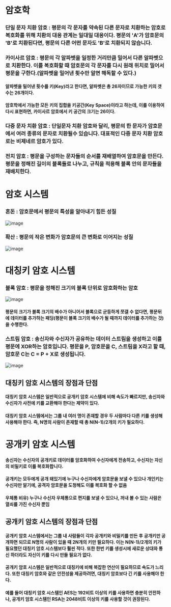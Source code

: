 # 암호학
### 단일 문자 치환 암호 : 평문의 각 문자를 약속된 다른 문자로 치환하는 암호로 복호화를 위해 치환의 대응 관계는 일대일 대응이다. 평문의 'A'가 암호문의 'B'로 치환된다면, 평문의 다른 어떤 문자도 'B'로 치환되지 않습니다.
### 카이사르 암호 : 평문의 각 알파벳을 일정한 거리만큼 밀어서 다른 알파벳으로 치환한다. 이를 복호화할 때 암호문의 각 문자를 다시 원래 위치로 밀어서 평문을 구한다.(알파벳을 밀어낸 횟수만 알면 해독할 수 있다.)
#### 알파벳을 밀어낸 횟수를 키(Key)라고 한다면, 알파벳은 총 26자이므로 가능한 키의 갯수는 26개이다.
#### 암호학에서 가능한 모든 키의 집합을 키공간(Key Space)이라고 하는데, 이를 이용하여 다시 표현하면, 카이사르 암호에서 키 공간의 크기는 26이다.

### 다중 문자 치환 암호 : 단일문자 치환 암호와 달리, 평문의 한 문자가 암호문에서 여러 종류의 문자로 치환될수 있습니다. 대표적인 다중 문자 치환 암호로는 비제네르 암호가 있다.
### 전치 암호 : 평문을 구성하는 문자들의 순서를 재배열하여 암호문을 만든다. 평문을 정해진 길이의 블록들로 나누고, 규칙을 적용해 블록 안의 문자들을 재배치한다.

# 암호 시스템
### 혼돈 : 암호문에서 평문의 특성을 알아내기 힘든 성질
![image](https://user-images.githubusercontent.com/81984723/186636263-bcc340b4-84da-48c1-b359-0c2dd92147ef.png)
### 확산 : 평문의 작은 변화가 암호문의 큰 변화로 이어지는 성질
![image](https://user-images.githubusercontent.com/81984723/186636328-225f574c-f95b-4bba-9476-0c310ef468e2.png)
# 대칭키 암호 시스템
### 블록 암호 : 평문을 정해진 크기의 블록 단위로 암호화하는 암호
![image](https://user-images.githubusercontent.com/81984723/186636811-8babf789-38e5-4fda-97cc-ce61d2ae8fce.png)
#### 평문의 크기가 블록 크기의 배수가 아니어서 블록으로 균등하게 쪼갤 수 없다면, 평문뒤에 데이터를 추가하는 패딩(평문이 블록 크기의 배수가 될 때까지 데이터를 추가하는 것)을 수행한다.

### 스트림 암호 : 송신자와 수신자가 공유하는 데이터 스트림을 생성하고 이를 평문에 XOR하는 암호입니다. 평문을 P, 암호문을 C, 스트림을 X라고 할 때, 암호문 C는 C = P + X로 생성됩니다.
![image](https://user-images.githubusercontent.com/81984723/186636861-22347aaa-7429-4077-865d-689efb4d64f8.png)

## 대칭키 암호 시스템의 장점과 단점
#### 대칭키 암호 시스템은 일반적으로 공개키 암호 시스템에 비해 속도가 빠르지만, 송신자와 수신자가 사전에 키를 교환해야 한다는 제약이 있다.
#### 대칭키 암호 시스템에서는 그룹 내 여러 명이 존재할 경우 두 사람마다 다른 키를 생성해 사용해야 한다. 즉, N명의 사람이 존재할 때 총 N(N-1)/2개의 키가 필요하다.

# 공개키 암호 시스템
#### 송신자는 수신자의 공개키로 데이터를 암호화하여 수신자에게 전송하고, 수신자는 자신의 비밀키로 이를 복호화합니다.
#### 공개키는 모두에게 공개 돼있기에 누구나 수신자에게 암호문을 보낼 수 있으나 개인키는 수신자만 알기에, 공격자 암호문을 도청해도 이를 복호화 할 수 없음
#### 우체통 비유) 누구나 수신자 우체통으로 편지를 보낼 수 있으나, 꺼내 볼 수 있는 사람은 열쇠를 가진 수신자 뿐임

## 공개키 암호 시스템의 장점과 단점
#### 공개키 암호 시스템에서는 그룹 내 사람들이 각자 공개키와 비밀키를 만든 후 공개키만 공개하면 되므로 N명의 사람이 있을 때 2N개의 키만 필요하다. 이는 N(N-1)/2개의 키가 필요했던 대칭키 암호 시스템보다 훨씬 적다. 또한 한번 키를 생성시에 새로운 상대와 통신 하더라도 자신이 키를 다시 만들 필요가 없다.
#### 공개키 암호 시스템은 일반적으로 대칭키에 비해 복잡한 연산이 필요하므로 속도가 느리다. 또한 대칭키 암호와 같은 안전성을 제공하려면, 대칭키 암호보다 긴 키를 사용해야 한다.
#### 예를 들어 대칭키 암호 시스템인 AES는 192비트 이상의 키를 사용하면 충분히 안전하나, 공개키 암호 시스템인 RSA는 2048비트 이상의 키를 사용할 것이 권장된다.
